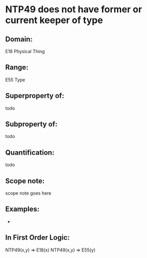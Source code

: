 # NTP49 does not have former or current keeper of type

## Domain: 

E18 Physical Thing

## Range: 

E55 Type

## Superproperty of: 

todo

## Subproperty of: 

todo

## Quantification: 

todo

## Scope note: 

scope note goes here

## Examples: 

* 

## In First Order Logic: 

NTP49(x,y) ⇒ E18(x)
NTP49(x,y) ⇒ E55(y)

